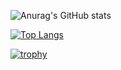 
![Anurag's GitHub stats](https://github-readme-stats.vercel.app/api?username=harrystaley&count_private=true&show_icons=true&theme=dark)

[![Top Langs](https://github-readme-stats.vercel.app/api/top-langs/?username=harrystaley&layout=compact&theme=dark)](https://github.com/anuraghazra/github-readme-stats)

[![trophy](https://github-profile-trophy.vercel.app/?username=harrystaley&theme=darkhub&row=4&column=3)](https://github.com/ryo-ma/github-profile-trophy)

